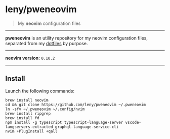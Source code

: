 # leny/pweneovim

> My **neovim** configuration files

* * *

**pweneovim** is an utility repository for my neovim configuration files, separated from my [dotfiles](https://github.com/leny/pwendok) by purpose.

* * *
**neovim version:** `0.10.2`
* * *

## Install

Launch the following commands:

    brew install neovim
	cd && git clone https://github.com/leny/pweneovim ~/.pweneovim
	ln -sfv ~/.pweneovim ~/.config/nvim	
	brew install ripgrep
	brew install fd
	npm install -g typescript typescript-language-server vscode-langservers-extracted graphql-language-service-cli
	nvim +PlugInstall +qall
